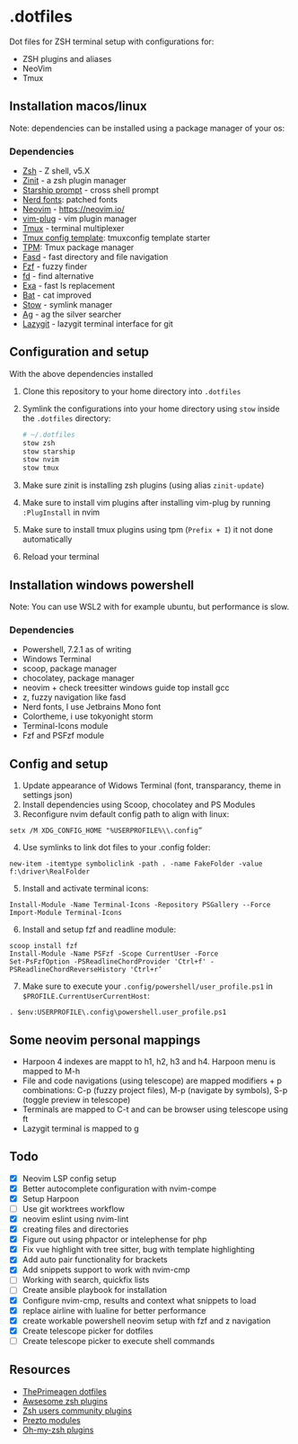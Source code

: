 # .dotfiles
Dot files for ZSH terminal setup with configurations for:
- ZSH plugins and aliases
- NeoVim
- Tmux

## Installation macos/linux
Note: dependencies can be installed using a package manager of your os:

### Dependencies
- [Zsh](https://zsh.sourceforge.io/) - Z shell, v5.X
- [Zinit](https://github.com/ryanoasis/nerd-fonts) - a zsh plugin manager
- [Starship prompt](https://starship.rs/) -  cross shell prompt
- [Nerd fonts](https://github.com/junegunn/vim-plug): patched fonts
- [Neovim](https://neovim.io/) -  https://neovim.io/
- [vim-plug](https://github.com/junegunn/vim-plug) - vim plugin manager
- [Tmux](https://github.com/tmux/tmux/wiki) - terminal multiplexer
- [Tmux config template](https://github.com/gpakosz/.tmux): tmuxconfig template starter
- [TPM](https://github.com/tmux-plugins/tpm): Tmux package manager
- [Fasd](https://github.com/clvv/fasd) - fast directory and file navigation
- [Fzf](https://github.com/junegunn/fzf) - fuzzy finder
- [fd](https://github.com/sharkdp/fd) - find alternative
- [Exa](https://the.exa.website/) - fast ls replacement
- [Bat](https://github.com/sharkdp/bat) - cat improved
- [Stow](https://www.gnu.org/software/stow/manual/stow.html) - symlink manager
- [Ag](https://github.com/ggreer/the_silver_searcher) - ag the silver searcher
- [Lazygit](https://github.com/jesseduffield/lazygit) - lazygit terminal interface for git

## Configuration and setup
With the above dependencies installed
1. Clone this repository to your home directory into `.dotfiles`
2. Symlink the configurations into your home directory using `stow` inside the `.dotfiles` directory:

    ```sh
    # ~/.dotfiles
    stow zsh
    stow starship
    stow nvim
    stow tmux
    ```
3. Make sure zinit is installing zsh plugins (using alias `zinit-update`)
4. Make sure to install vim plugins after installing vim-plug by running `:PlugInstall` in nvim
5. Make sure to install tmux plugins using tpm (`Prefix + I`) it not done automatically
6. Reload your terminal

## Installation windows powershell
Note: You can use WSL2 with for example ubuntu, but performance is slow. 

### Dependencies
- Powershell, 7.2.1 as of writing
- Windows Terminal
- scoop, package manager
- chocolatey, package manager
- neovim + check treesitter windows guide top install gcc
- z, fuzzy navigation like fasd
- Nerd fonts, I use Jetbrains Mono font
- Colortheme, i use tokyonight storm
- Terminal-Icons module
- Fzf and PSFzf module

## Config and setup
1. Update appearance of Widows Terminal (font, transparancy, theme in settings json)
2. Install dependencies using Scoop, chocolatey and PS Modules
3. Reconfigure nvim default config path to align with linux:
```
setx /M XDG_CONFIG_HOME "%USERPROFILE%\\.config”
```
4. Use symlinks to link dot files to your .config folder:
```
new-item -itemtype symboliclink -path . -name FakeFolder -value f:\driver\RealFolder
```
5. Install and activate terminal icons:
```
Install-Module -Name Terminal-Icons -Repository PSGallery --Force
Import-Module Terminal-Icons

```
6. Install and setup fzf and readline module:
```
scoop install fzf
Install-Module -Name PSFzf -Scope CurrentUser -Force
Set-PsFzfOption -PSReadlineChordProvider 'Ctrl+f' -PSReadlineChordReverseHistory 'Ctrl+r’
```
7. Make sure to execute your `.config/powershell/user_profile.ps1` in `$PROFILE.CurrentUserCurrentHost`:
```
. $env:USERPROFILE\.config\powershell.user_profile.ps1
```

## Some neovim personal mappings
- Harpoon 4 indexes are mappt to h1, h2, h3 and h4. Harpoon menu is mapped to M-h
- File and code navigations (using telescope) are mapped modifiers + p combinations: C-p (fuzzy project files), M-p (navigate by symbols), S-p (toggle preview in telescope)
- Terminals are mapped to C-t and can be browser using telescope using <leader>ft
- Lazygit terminal is mapped to <leader> g

## Todo
- [x] Neovim LSP config setup
- [x] Better autocomplete configuration with nvim-compe
- [x] Setup Harpoon
- [ ] Use git worktrees workflow
- [x] neovim eslint using nvim-lint 
- [x] creating files and directories
- [x] Figure out using phpactor or intelephense for php
- [x] Fix vue highlight with tree sitter, bug with template highlighting
- [x] Add auto pair functionality for brackets
- [x] Add snippets support to work with nvim-cmp
- [ ] Working with search, quickfix lists 
- [ ] Create ansible playbook for installation
- [x] Configure nvim-cmp, results and context what snippets to load
- [x] replace airline with lualine for better performance
- [x] create workable powershell neovim setup with fzf and z navigation
- [x] Create telescope picker for dotfiles
- [ ] Create telescope picker to execute shell commands

## Resources
- [ThePrimeagen dotfiles](https://github.com/ThePrimeagen/.dotfiles)
- [Awsesome zsh plugins](https://github.com/unixorn/awesome-zsh-plugins)
- [Zsh users community plugins](https://github.com/zsh-users)
- [Prezto modules](https://github.com/sorin-ionescu/prezto/tree/master/modules)
- [Oh-my-zsh plugins](https://github.com/ohmyzsh/ohmyzsh/wiki/Plugins)
